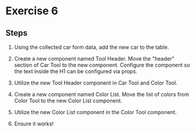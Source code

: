 # Exercise 6

## Steps

1. Using the collected car form data, add the new car to the table.

2. Create a new component named Tool Header. Move the "header" section of Car Tool to the new component. Configure the component so the text inside the H1 can be configured via props.

3. Utilize the new Tool Header component in Car Tool and Color Tool.

4. Create a new component named Color List. Move the list of colors from Color Tool to the new Color List component.

5. Utilize the new Color List component in the Color Tool component.

6. Ensure it works!
